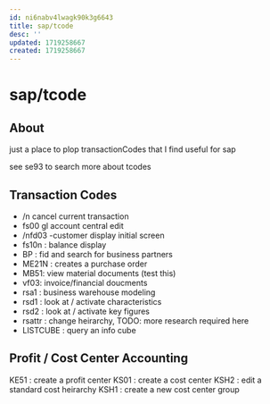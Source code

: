 ```yaml
---
id: ni6nabv4lwagk90k3g6643
title: sap/tcode
desc: ''
updated: 1719258667
created: 1719258667
---
```

# sap/tcode

## About

just a place to plop transactionCodes that I find useful for sap

see se93 to search more about tcodes


## Transaction Codes

- /n cancel current transaction
-  fs00 gl account central edit
- /nfd03 -customer display initial screen
- fs10n : balance display
- BP : fid and search for business partners
- ME21N : creates a purchase order
- MB51: view material documents (test this)
- vf03: invoice/financial doucments
- rsa1 : business warehouse modeling
- rsd1 : look at / activate characteristics
- rsd2 : look at / activate key figures
- rsattr : change heirarchy, TODO: more research required here
- LISTCUBE : query an info cube

## Profit / Cost Center Accounting

KE51 : create a profit center
KS01 : create a cost center
KSH2 : edit a standard cost heirarchy
KSH1 : create a new cost center group
